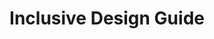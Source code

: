 ---
title: Inclusive Design Guide
shortName: false
description: The Inclusive Design Guide provides inclusive tools and techniques that can be applied to design services, environments, and physical products. 
tags: []
link: https://guide.inclusivedesign.ca/
order: 20
---